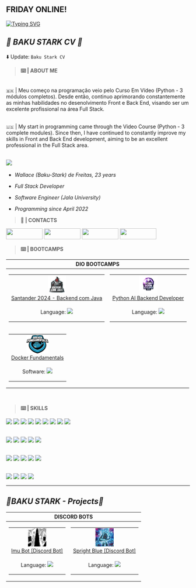 <div align="left">

## FRIDAY ONLINE!

[![Typing SVG](https://readme-typing-svg.herokuapp.com?font=Kanit&multiline=true&height=75&lines=%22A+imagina%C3%A7%C3%A3o+%C3%A9+mais+importante+que+;o+conhecimento.%22;---+Albert+Einstein)](https://git.io/typing-svg)

</div>


<div align="left">

## **_👾 BAKU STARK CV 👾_**

⬇️ Update: `Baku Stark CV`


> **⌨️ | ABOUT ME**

<br />` 🇧🇷 ` | Meu começo na programação veio pelo Curso Em Vídeo (Python - 3 módulos completos). Desde então, continuo aprimorando constantemente as minhas habilidades no desenolvimento Front e Back End, visando ser um excelente profissional na área Full Stack.

<br />` 🇺🇸 ` | My start in programming came through the Video Course (Python - 3 complete modules). Since then, I have continued to constantly improve my skills in Front and Back End development, aiming to be an excellent professional in the Full Stack area.

<br /><a href="https://baku-stark.github.io/Portfolio-Wallace/index.html"><img src="https://img.shields.io/badge/Portfolio-%23000000.svg?style=for-the-badge&logo=firefox&logoColor=#FF7139"/></a>

- _Wallace (Baku-Stark) de Freitas, 23 years_

- _Full Stack Developer_

- _Software Engineer (Jala University)_

- _Programming since April 2022_


> **📱 | CONTACTS**

<a href="https://twitter.com/Walleemc2"><img src="https://img.shields.io/badge/Walleemc2-1DA1F2?style=for-the-badge&logo=x&logoColor=FFFFFF&color=111111" height="30" width="100"/></a>
<a href="https://instagram.com/wallace_emc2"><img src="https://img.shields.io/badge/walle_emc2-6610F2?style=for-the-badge&logo=Instagram&logoColor=FFFFFF&color=111111" height="30" width="100"/></a>
<a href="https://www.linkedin.com/in/wallace-freitas-92a2061b6/"><img src="https://img.shields.io/badge/Wallace freitas-0077B5?style=for-the-badge&logo=linkedin&logoColor=FFFFFF&color=111111" height="30" width="100"/></a>
<a href="https://www.reddit.com/user/StarkBakuha"><img src="https://img.shields.io/badge/StarkBakuha-FF4500?style=for-the-badge&logo=reddit&logoColor=FFFFFF&color=111111" height="30" width="100"/></a>

> **⌨️ | BOOTCAMPS**

<table>

  <thead>

  <tr align="center">

  <th colspan="2">DIO BOOTCAMPS</th>

  </tr>

  </thead>

  <tbody>

  <tr align="center">
  <td>
  <table>

  <tr align="center">

  <td>
      <img height="50" src="img/bootcamp_java.png"/>
      <br>
      <a
        href="https://web.dio.me/track/7da9882f-2f0d-4f4d-b997-f300ce50f9f5"
      >Santander 2024 - Backend com Java
      </a>
  </td>
  </tr>

  <tr align="center">

  <td>

  Language: <img height=15 src="https://cdn.jsdelivr.net/gh/devicons/devicon/icons/java/java-plain.svg"/>
   
  </td>
  </tr>
  </table>
  
  </td>
  <td>

  <table>

  <tr align="center">

  <td>
      <img height="50" src="img/bootcamp_python.png"/>
      <br>
      <a
        href="https://web.dio.me/track/70304c16-a7d8-4066-97de-16345e1653a6"
      >Python AI Backend Developer
      </a>
  </td>
  </tr>

  <tr align="center">

  <td>

  Language: <img height=15 src="https://cdn.jsdelivr.net/gh/devicons/devicon/icons/python/python-original.svg"/>
    
  </td>

  </tr>

  </table>

  </td>

  </tr>
  <tr>
  <td>

  <table>

  <tr align="center">

  <td>
      <img height="50" src="img/bootcamp_docker.png"/>
      <br>
      <a
        href="https://web.dio.me/track/7da9882f-2f0d-4f4d-b997-f300ce50f9f5"
      >Docker Fundamentals
      </a>
  </td>
  </tr>

  <tr align="center">

  <td>

  Software: <img height=15 src="https://cdn.jsdelivr.net/gh/devicons/devicon@latest/icons/docker/docker-original.svg"/>
   
  </td>
  </tr>
  </table>

  </td>
  </tr>
  </tbody>
</table>

<br />

> **⌨️ | SKILLS**

<img src="https://img.shields.io/badge/Rusty-3776AB?style=for-the-badge&logo=rust&logoColor=gray&color=111111"/>
<img src="https://img.shields.io/badge/MarkDown-3776AB?style=for-the-badge&logo=markdown&logoColor=darkgray&color=111111"/>
<img src="https://img.shields.io/badge/Python-3776AB?style=for-the-badge&logo=python&logoColor=blue&color=111111"/>
<img src="https://img.shields.io/badge/TypeScript-3776AB?style=for-the-badge&logo=typescript&logoColor=darkblue&color=111111"/>
<img src="https://img.shields.io/badge/C%2B%2B-3776AB?style=for-the-badge&logo=c%2B%2B&logoColor=0c00f7&color=111111"/>
<img src="https://img.shields.io/badge/C-3776AB?style=for-the-badge&logo=c&logoColor=0c00f7&color=111111"/>
<img src="https://img.shields.io/badge/JavaScript-3776AB?style=for-the-badge&logo=javascript&logoColor=yellow&color=111111"/>
<img src="https://img.shields.io/badge/Java-3776AB?style=for-the-badge&logo=openjdk&logoColor=orange&color=111111"/>
<img src="https://img.shields.io/badge/Ruby-3776AB?style=for-the-badge&logo=ruby&logoColor=darkred&color=111111"/>

<br /><img src="https://img.shields.io/badge/HTML5-3776AB?style=for-the-badge&logo=html5&logoColor=f54b02&color=111111"/>
<img src="https://img.shields.io/badge/CSS3-3776AB?style=for-the-badge&logo=css3&logoColor=0c98f5&color=111111"/>
<img src="https://img.shields.io/badge/SASS-3776AB?style=for-the-badge&logo=sass&logoColor=fc519b&color=111111"/>
<img src="https://img.shields.io/badge/BootStrap-3776AB?style=for-the-badge&logo=bootstrap&logoColor=purple&color=111111"/>
<img src="https://img.shields.io/badge/TailWind-3776AB?style=for-the-badge&logo=tailwindcss&logoColor=ocean&color=111111"/>

<br /><img src="https://img.shields.io/badge/React-3776AB?style=for-the-badge&logo=react&logoColor=05bafc&color=111111"/>
<img src="https://img.shields.io/badge/Vue.JS-3776AB?style=for-the-badge&logo=vue.js&logoColor=lightgreen&color=111111"/>
<img src="https://img.shields.io/badge/Angular.JS-3776AB?style=for-the-badge&logo=angular&logoColor=f74239&color=111111"/>
<img src="https://img.shields.io/badge/FLASK-3776AB?style=for-the-badge&logo=flask&logoColor=gray&color=111111"/>
<img src="https://img.shields.io/badge/Django-3776AB?style=for-the-badge&logo=django&logoColor=darkgreen&color=111111"/>

<br /><img src="https://img.shields.io/badge/MySQL-3776AB?style=for-the-badge&logo=mysql&logoColor=05bafc&color=111111"/>
<img src="https://img.shields.io/badge/SQLite3-3776AB?style=for-the-badge&logo=sqlite&logoColor=05bafc&color=111111"/>
<img src="https://img.shields.io/badge/MongoDB-3776AB?style=for-the-badge&logo=mongodb&logoColor=darkgreen&color=111111"/>
<img src="https://img.shields.io/badge/Docker-3776AB?style=for-the-badge&logo=docker&logoColor=0297F4c&color=111111"/>

</div>

----

<div align="left">

## **_👾BAKU STARK - Projects👾_**

<table>

  <thead>

  <tr align="center">

  <th colspan="2">DISCORD BOTS</th>

  </tr>

  </thead>

  <tbody>

  <tr align="center">
  <td>
  <table>

  <tr align="center">

  <td>
      <img height="50"  width="50" src="img/im_sama_bot_discord.jpeg"/>
      <br>
      <a
        href="https://discord.com/api/oauth2/authorize?client_id=1055540316725313626&permissions=8&scope=applications.commands%20bot"
      >Imu Bot [Discord Bot]
      </a>
  </td>
  </tr>

  <tr align="center">

  <td>

  Language: <img height=15 src="https://cdn.jsdelivr.net/gh/devicons/devicon/icons/javascript/javascript-plain.svg"/>
   
  </td>
  </tr>
  </table>
  
  </td>
  <td>

  <table>

  <tr align="center">

  <td>
      <img height="50" width="50" src="img/SprightBlue-Icon.png"/>
      <br>
      <a
        href="https://discord.com/api/oauth2/authorize?client_id=1055540316725313626&permissions=8&scope=applications.commands%20bot"
      >Spright Blue [Discord Bot]
      </a>
  </td>
  </tr>

  <tr align="center">

  <td>

  Language: <img height=15 src="https://cdn.jsdelivr.net/gh/devicons/devicon/icons/python/python-original.svg"/>
    
  </td>

  </tr>

  </table>

  </td>

  </tr>
  </tbody>
</table>

</div>
